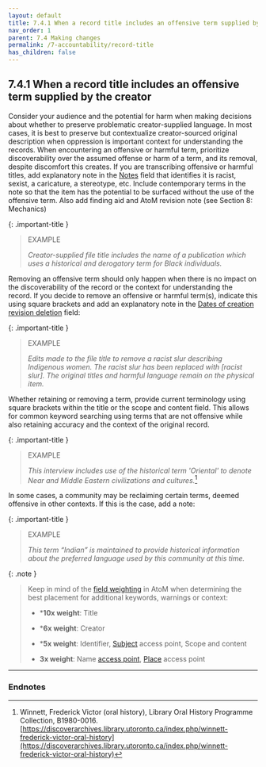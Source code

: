 ```yaml
---
layout: default
title: 7.4.1 When a record title includes an offensive term supplied by the creator
nav_order: 1
parent: 7.4 Making changes
permalink: /7-accountability/record-title
has_children: false
---
```


## 7.4.1 When a record title includes an offensive term supplied by the creator

Consider your audience and the potential for harm when making decisions about whether to preserve problematic creator-supplied language. In most cases, it is best to preserve but contextualize creator-sourced original description when oppression is important context for understanding the records. When encountering an offensive or harmful term, prioritize discoverability over the assumed offense or harm of a term, and its removal, despite discomfort this creates. If you are transcribing offensive or harmful titles, add explanatory note in the <u>Notes</u> field that identifies it is racist, sexist, a caricature, a stereotype, etc. Include contemporary terms in the note so that the item has the potential to be surfaced without the use of the offensive term. Also add finding aid and AtoM revision note (see Section 8: Mechanics)

{: .important-title }
> EXAMPLE
> 
> *Creator-supplied file title includes the name of a publication which uses a historical and derogatory term for Black individuals.*

Removing an offensive term should only happen when there is no impact on the discoverability of the record or the context for understanding the record. If you decide to remove an offensive or harmful term(s), indicate this using square brackets and add an explanatory note in the <u>Dates of creation revision deletion</u> field:

{: .important-title }
> EXAMPLE
> 
> *Edits made to the file title to remove a racist slur describing Indigenous women. The racist slur has been replaced with \[racist slur\]. The original titles and harmful language remain on the physical item.*

Whether retaining or removing a term, provide current terminology using square brackets within the title or the scope and content field. This allows for common keyword searching using terms that are not offensive while also retaining accuracy and the context of the original record.

{: .important-title }
> EXAMPLE
> 
> *This interview includes use of the historical term 'Oriental' to denote Near and Middle Eastern civilizations and cultures.*[^48]

In some cases, a community may be reclaiming certain terms, deemed offensive in other contexts. If this is the case, add a note:

{: .important-title }
> EXAMPLE
>
> *This term “Indian” is maintained to provide historical information about the preferred language used by this community at this time.*

{: .note }
> Keep in mind of the [field weighting](https://www.accesstomemory.org/en/docs/latest/user-manual/access-content/advanced-search/#result-matches-and-field-weighting) in AtoM when determining the best placement for additional keywords, warnings or context:
> 
> * ***10x weight**: Title
>
> * ***6x weight**: Creator
>
> * ***5x weight**: Identifier, [Subject](https://www.accesstomemory.org/en/docs/2.6/user-manual/glossary/glossary/#term-subject) access point, Scope and content
>
> * **3x weight**: Name [access point](https://www.accesstomemory.org/en/docs/2.6/user-manual/glossary/glossary/#term-access-point), [Place](https://www.accesstomemory.org/en/docs/2.6/user-manual/glossary/glossary/#term-place) access point

---

### Endnotes

[^48]: Winnett, Frederick Victor (oral history), Library Oral History Programme Collection, B1980-0016. [https://discoverarchives.library.utoronto.ca/index.php/winnett-frederick-victor-oral-history](https://discoverarchives.library.utoronto.ca/index.php/winnett-frederick-victor-oral-history)